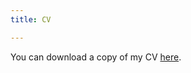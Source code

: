 ```yaml
---
title: CV

---
```


You can download a copy of my CV [here](https://www.dropbox.com/s/ss38npj9vmkoh8x/Cepuran%202020-05%20CV.pdf?dl=0).